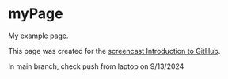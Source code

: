 # myPage
My example page.

This page was created for the [screencast Introduction to GitHub](https://github.com/curran/screencasts/tree/gh-pages/introToGitHub).

In main branch, check push from laptop on 9/13/2024

